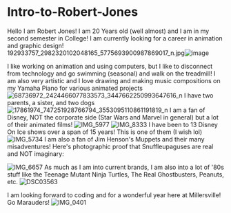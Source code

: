 # Intro-to-Robert-Jones
Hello I am Robert Jones! I am 20 Years old (well almost) and I am in my second semester in College! I am currently looking for a career in animation and graphic design! 
192933757_2982320102048165_5775693900987869017_n.jpg![image](https://user-images.githubusercontent.com/98345898/151428701-0c8084ad-8bd4-4c00-9ef4-b444dd3bd81b.png)

I like working on animation and using computers, but I like to
disconnect from technology and go swimming (seasonal) and walk on the treadmill! I am also very artistic and I love drawing and making music compositions on my
Yamaha Piano for various animated projects![68736972_2424466077833573_3447662250993647616_n](https://user-images.githubusercontent.com/98345898/151428450-37368617-cef0-4988-a5eb-5fb748e1348f.jpg)
I have two parents, a sister, and two dogs
![17861974_747251928766794_3553095110861191819_n](https://user-images.githubusercontent.com/98345898/151431680-18dc4daf-fbeb-4113-8086-aabc1511b024.jpg)
I am a fan of Disney, NOT the corporate side (Star Wars and Marvel in general) but a lot of their animated films!
![IMG_5977](https://user-images.githubusercontent.com/98345898/151432092-00a6de3f-17c5-41ca-8be4-b93263748551.JPG)
![IMG_8333](https://user-images.githubusercontent.com/98345898/151432248-856f0e24-66c9-4a5e-93c3-efdc83c28657.JPG)
I have been to 13 Disney On Ice shows over a span of 15 years! This is one of them (I wish lol)
![IMG_5734](https://user-images.githubusercontent.com/98345898/151428054-4bc4c254-00b2-4c4f-93cf-4df222fb4658.jpg)
I am also a fan of Jim Henson's Muppets and their many misadventures! Here's photographic proof that Snuffleupaguses are real and NOT imaginary:

![IMG_6657](https://user-images.githubusercontent.com/98345898/151428263-593818c8-29fb-49a4-8134-b81991b42c1b.jpg)
As much as I am into current brands, I am also into a lot of '80s stuff like the Teenage Mutant Ninja Turtles, The Real Ghostbusters, Peanuts, etc.
![DSC03563](https://user-images.githubusercontent.com/98345898/151430983-026414c2-bc8b-4b93-94dc-140d5273a5df.JPG)

I am looking forward to coding and for a wonderful year here at Millersville! Go Marauders!
![IMG_0401](https://user-images.githubusercontent.com/98345898/151431518-e84e3a61-ff29-4752-89d7-12b43113c0ca.jpg)
